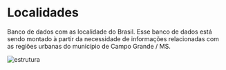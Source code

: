 # Localidades
Banco de dados com as localidade do Brasil. Esse banco de dados está sendo montado à partir da necessidade de informações relacionadas com as regiões urbanas do município de Campo Grande  / MS.


![estrutura]([https://user-images.githubusercontent.com/25185695/184221319-ecac5f29-e78e-4c14-bb37-01abb34cdd57.png](https://github.com/carvaldo/Localidades/blob/master/estrutura.png))
